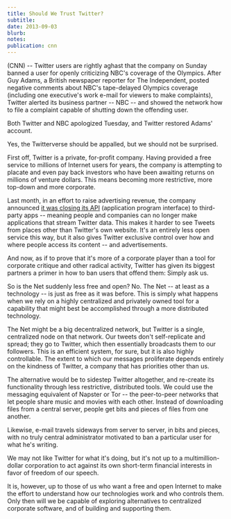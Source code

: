 ```yaml
---
title: Should We Trust Twitter?
subtitle: 
date: 2013-09-03
blurb: 
notes: 
publication: cnn
---
```


(CNN) -- Twitter users are rightly aghast that the company on Sunday banned a user for openly criticizing NBC's coverage of the Olympics. After Guy Adams, a British newspaper reporter for The Independent, posted negative comments about NBC's tape-delayed Olympics coverage (including one executive's work e-mail for viewers to make complaints), Twitter alerted its business partner -- NBC -- and showed the network how to file a complaint capable of shutting down the offending user.

Both Twitter and NBC apologized Tuesday, and Twitter restored Adams' account.

Yes, the Twitterverse should be appalled, but we should not be surprised.

First off, Twitter is a private, for-profit company. Having provided a free service to millions of Internet users for years, the company is attempting to placate and even pay back investors who have been awaiting returns on millions of venture dollars. This means becoming more restrictive, more top-down and more corporate.

Last month, in an effort to raise advertising revenue, the company announced [it was closing its API](http://www.pcworld.idg.com.au/article/430319/pursuit_business_plan_twitter_riles_developers/) (application program interface) to third-party apps -- meaning people and companies can no longer make applications that stream Twitter data. This makes it harder to see Tweets from places other than Twitter's own website. It's an entirely less open service this way, but it also gives Twitter exclusive control over how and where people access its content -- and advertisements.

And now, as if to prove that it's more of a corporate player than a tool for corporate critique and other radical activity, Twitter has given its biggest partners a primer in how to ban users that offend them: Simply ask us.

So is the Net suddenly less free and open? No. The Net -- at least as a technology -- is just as free as it was before. This is simply what happens when we rely on a highly centralized and privately owned tool for a capability that might best be accomplished through a more distributed technology.

The Net might be a big decentralized network, but Twitter is a single, centralized node on that network. Our tweets don't self-replicate and spread; they go to Twitter, which then essentially broadcasts them to our followers. This is an efficient system, for sure, but it is also highly controllable. The extent to which our messages proliferate depends entirely on the kindness of Twitter, a company that has priorities other than us.

The alternative would be to sidestep Twitter altogether, and re-create its functionality through less restrictive, distributed tools. We could use the messaging equivalent of Napster or Tor -- the peer-to-peer networks that let people share music and movies with each other. Instead of downloading files from a central server, people get bits and pieces of files from one another.

Likewise, e-mail travels sideways from server to server, in bits and pieces, with no truly central administrator motivated to ban a particular user for what he's writing.

We may not like Twitter for what it's doing, but it's not up to a multimillion-dollar corporation to act against its own short-term financial interests in favor of freedom of our speech.

It is, however, up to those of us who want a free and open Internet to make the effort to understand how our technologies work and who controls them. Only then will we be capable of exploring alternatives to centralized corporate software, and of building and supporting them.
